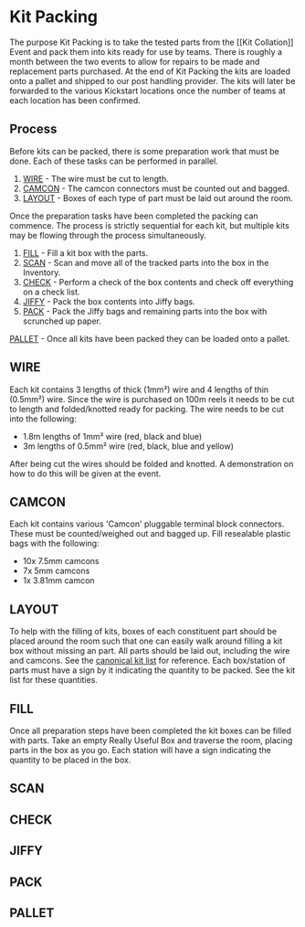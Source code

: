 # Kit Packing

The purpose Kit Packing is to take the tested parts from the [[Kit Collation]] Event and pack them into kits ready for use by teams. There is roughly a month between the two events to allow for repairs to be made and replacement parts purchased. At the end of Kit Packing the kits are loaded onto a pallet and shipped to our post handling provider. The kits will later be forwarded to the various Kickstart locations once the number of teams at each location has been confirmed.

## Process

Before kits can be packed, there is some preparation work that must be done. Each of these tasks can be performed in parallel.

  1. [WIRE](#markdown-header-wire) - The wire must be cut to length.
  1. [CAMCON](#markdown-header-camcon) - The camcon connectors must be counted out and bagged.
  1. [LAYOUT](#markdown-header-layout) - Boxes of each type of part must be laid out around the room.

Once the preparation tasks have been completed the packing can commence. The process is strictly sequential for each kit, but multiple kits may be flowing through the process simultaneously.

  1. [FILL](#markdown-header-fill) - Fill a kit box with the parts.
  1. [SCAN](#markdown-header-scan) - Scan and move all of the tracked parts into the box in the Inventory.
  1. [CHECK](#markdown-header-check) - Perform a check of the box contents and check off everything on a check list.
  1. [JIFFY](#markdown-header-jiffy) - Pack the box contents into Jiffy bags.
  1. [PACK](#markdown-header-pack) - Pack the Jiffy bags and remaining parts into the box with scrunched up paper.

[PALLET](#markdown-header-pallet) - Once all kits have been packed they can be loaded onto a pallet.

## WIRE

Each kit contains 3 lengths of thick (1mm²) wire and 4 lengths of thin (0.5mm²) wire. Since the wire is purchased on 100m reels it needs to be cut to length and folded/knotted ready for packing. The wire needs to be cut into the following:

 * 1.8m lengths of 1mm² wire (red, black and blue)
 * 3m lengths of 0.5mm² wire (red, black, blue and yellow)

After being cut the wires should be folded and knotted. A demonstration on how to do this will be given at the event.

## CAMCON

Each kit contains various 'Camcon' pluggable terminal block connectors. These must be counted/weighed out and bagged up. Fill resealable plastic bags with the following:

 * 10x 7.5mm camcons
 * 7x 5mm camcons
 * 1x 3.81mm camcon

## LAYOUT

To help with the filling of kits, boxes of each constituent part should be placed around the room such that one can easily walk around filling a kit box without missing an part. All parts should be laid out, including the wire and camcons. See the [canonical kit list](https://bitbucket.org/richardbarlow/sr-kit-coord/wiki/Kit_Definition) for reference. Each box/station of parts must have a sign by it indicating the quantity to be packed. See the kit list for these quantities.

## FILL

Once all preparation steps have been completed the kit boxes can be filled with parts. Take an empty Really Useful Box and traverse the room, placing parts in the box as you go. Each station will have a sign indicating the quantity to be placed in the box.

## SCAN
## CHECK
## JIFFY
## PACK

## PALLET